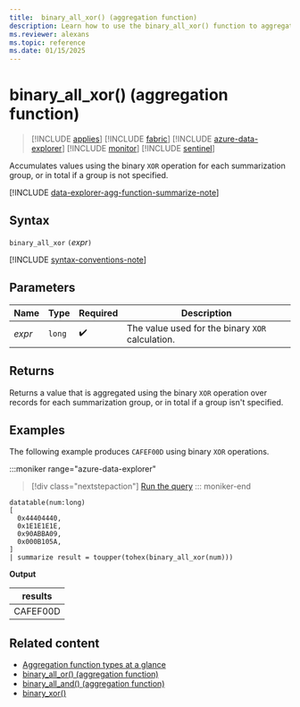 ```yaml
---
title:  binary_all_xor() (aggregation function)
description: Learn how to use the binary_all_xor() function to aggregate values using the binary XOR operation.
ms.reviewer: alexans
ms.topic: reference
ms.date: 01/15/2025
---
```

# binary_all_xor() (aggregation function)

> [!INCLUDE [applies](../includes/applies-to-version/applies.md)] [!INCLUDE [fabric](../includes/applies-to-version/fabric.md)] [!INCLUDE [azure-data-explorer](../includes/applies-to-version/azure-data-explorer.md)] [!INCLUDE [monitor](../includes/applies-to-version/monitor.md)] [!INCLUDE [sentinel](../includes/applies-to-version/sentinel.md)]

Accumulates values using the binary `XOR` operation for each summarization group, or in total if a group is not specified.

[!INCLUDE [data-explorer-agg-function-summarize-note](../includes/agg-function-summarize-note.md)]

## Syntax

`binary_all_xor` `(`*expr*`)`

[!INCLUDE [syntax-conventions-note](../includes/syntax-conventions-note.md)]

## Parameters

| Name | Type | Required | Description |
|--|--|--|--|
| *expr* | `long` |  :heavy_check_mark: | The value used for the binary `XOR`  calculation. |

## Returns

Returns a value that is aggregated using the binary `XOR` operation over records for each summarization group, or in total if a group isn't specified.

## Examples

The following example produces `CAFEF00D` using binary `XOR` operations.

:::moniker range="azure-data-explorer"
> [!div class="nextstepaction"]
> <a href="https://dataexplorer.azure.com/clusters/help/databases/Samples?query=H4sIAAAAAAAAA0tJLAHCpJxUjbzSXKuc/Lx0Ta5oLgUFgwoTExMDENYB8wxdIRDCszRwdHJyNLCE8AwMDJwMDUwddbhiuWoUiktzcxOLMqtSFYpSi0tzShRsFUrySwsKUos0SvIzUis0kjLzEosq4xNzcuIr8otA9mpqagIAuXol8IgAAAA=" target="_blank">Run the query</a>
::: moniker-end

```kusto
datatable(num:long)
[
  0x44404440,
  0x1E1E1E1E,
  0x90ABBA09,
  0x000B105A,
]
| summarize result = toupper(tohex(binary_all_xor(num)))
```

**Output**

|results|
|--|
|CAFEF00D|

## Related content

* [Aggregation function types at a glance](aggregation-functions.md)
* [binary_all_or() (aggregation function)](binary-all-or-aggregation-function.md)
* [binary_all_and() (aggregation function)](binary-all-and-aggregation-function.md)
* [binary_xor()](binary-xor-function.md)